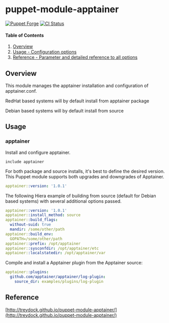 # puppet-module-apptainer

[![Puppet Forge](http://img.shields.io/puppetforge/v/treydock/apptainer.svg)](https://forge.puppetlabs.com/treydock/apptainer)
[![CI Status](https://github.com/treydock/puppet-module-apptainer/workflows/CI/badge.svg?branch=master)](https://github.com/treydock/puppet-module-apptainer/actions?query=workflow%3ACI)

#### Table of Contents

1. [Overview](#overview)
2. [Usage - Configuration options](#usage)
3. [Reference - Parameter and detailed reference to all options](#reference)

## Overview

This module manages the apptainer installation and configuration of apptainer.conf.

RedHat based systems will by default install from apptainer package

Debian based systems will by default install from source

## Usage

### apptainer

Install and configure apptainer.

```puppet
include apptainer
```

For both package and source installs, it's best to define the desired version.
This Puppet module supports both upgrades and downgrades of Apptainer.

```yaml
apptainer::version: '1.0.1'
```

The following Hiera example of building from source (default for Debian based systems) with several additional options passed.

```yaml
apptainer::version: '1.0.1'
apptainer::install_method: source
apptainer::build_flags:
  without-suid: true
  mandir: /some/other/path
apptainer::build_env:
  GOPATH=/some/other/path
apptainer::prefix: /opt/apptainer
apptainer::sysconfdir: /opt/apptainer/etc
apptainer::localstatedir: /opt/apptainer/var
```

Compile and install a Apptainer plugin from the Apptainer source:

```yaml
apptainer::plugins:
  github.com/apptainer/apptainer/log-plugin:
    source_dir: examples/plugins/log-plugin
```

## Reference

[http://treydock.github.io/puppet-module-apptainer/](http://treydock.github.io/puppet-module-apptainer/)


